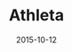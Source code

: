 ---
layout: site
title: "Athleta"
date: 2015-10-12
categories: [fortune-500]
version: 1.2.12
major: 1
minor: 2
patch: 12
slug: athleta
link: https://secure-athleta.gap.com/buy/shopping_bag.do
submitter: lpolepeddi
permalink: /sites/:slug
---